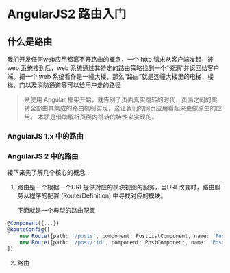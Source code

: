 # AngularJS2 路由入门

## 什么是路由
我们开发任何web应用都离不开路由的概念，一个 http 请求从客户端发起，被 web 系统接到后，web 系统通过其特定的路由策略找到一个“资源”并返回给客户端。把一个 web 系统看作是一幢大楼，那么“路由”就是这幢大楼里的电梯、楼梯、门以及消防通道等可以给用户走的路径

> 从使用 Angular 框架开始，就告别了页面真实跳转的时代，页面之间的跳转全部由其集成的路由机制实现，这让我们的网页应用看起来更像原生的应用。
本质是借助解析页面内跳转的特性来实现的。

### AngularJS 1.x 中的路由

### AngularJS 2 中的路由
接下来先了解几个核心的概念：
1. 路由是一个根据一个URL提供对应的模块视图的服务，当URL改变时，路由服务从程序的配置 (RouterDefinition) 中寻找对应的模块。

    下面就是一个典型的路由配置
```typescript
@Component({...})
@RouteConfig([
    new Route({path: '/posts', component: PostListComponent, name: 'Posts'}),
    new Route({path: '/post/:id', component: PostComponent, name: 'Post'})
])
```

2. 路由
